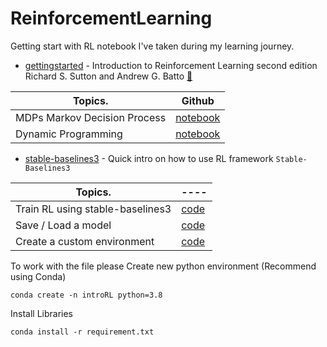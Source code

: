 # ReinforcementLearning
Getting start with RL notebook I've taken during my learning journey. 
- [gettingstarted]() - Introduction to Reinforcement Learning second edition Richard S. Sutton and Andrew G. Batto [📖](https://www.amazon.com/Reinforcement-Learning-Introduction-Adaptive-Computation/dp/0262039249/ref=sr_1_1?crid=79DCXH1XTMB3&keywords=introduction+to+reinforcement+learning&qid=1650816674&s=books&sprefix=introduction+to+reinfo%2Cstripbooks%2C328&sr=1-1)


| Topics.         | Github |
| -------------   | :---------: |
| MDPs Markov Decision Process  | [notebook]() |
| Dynamic Programming           | [notebook]() |


- [stable-baselines3](https://stable-baselines3.readthedocs.io/en/master/guide/install.html) - Quick intro on how to use RL framework `Stable-Baselines3` 

| Topics.         | ---- |
| -------------   | ---- |
| Train RL using stable-baselines3 | [code]() |
| Save / Load a model | [code]() |
| Create a custom environment | [code]() |


To work with the file please Create new python environment (Recommend using Conda)
```
conda create -n introRL python=3.8
```
Install Libraries
```
conda install -r requirement.txt
```
